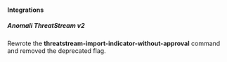 
#### Integrations
##### Anomali ThreatStream v2
Rewrote the **threatstream-import-indicator-without-approval** command and removed the deprecated flag.
